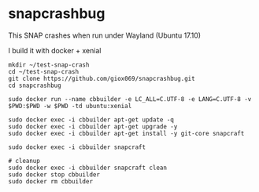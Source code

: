 # snapcrashbug

This SNAP crashes when run under Wayland (Ubuntu 17.10)

I build it with docker + xenial

```
mkdir ~/test-snap-crash
cd ~/test-snap-crash
git clone https://github.com/giox069/snapcrashbug.git
cd snapcrashbug

sudo docker run --name cbbuilder -e LC_ALL=C.UTF-8 -e LANG=C.UTF-8 -v $PWD:$PWD -w $PWD -td ubuntu:xenial

sudo docker exec -i cbbuilder apt-get update -q
sudo docker exec -i cbbuilder apt-get upgrade -y
sudo docker exec -i cbbuilder apt-get install -y git-core snapcraft

sudo docker exec -i cbbuilder snapcraft

# cleanup
sudo docker exec -i cbbuilder snapcraft clean
sudo docker stop cbbuilder
sudo docker rm cbbuilder
```

